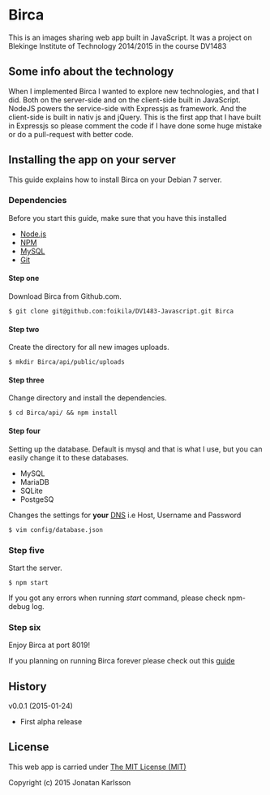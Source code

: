 
# Birca 

This is an images sharing web app built in JavaScript. It was a project on 
Blekinge Institute of Technology 2014/2015 in the course DV1483


## Some info about the technology 

When I implemented Birca I wanted to explore new technologies, and that I did.
Both on the server-side and on the client-side built in JavaScript. NodeJS powers 
the service-side with Expressjs as framework. And the client-side is built in
nativ js and  jQuery. This is the first app that I have built in Expressjs so 
please comment the code if I have done some huge mistake or do a pull-request 
with better code. 

## Installing the app on your server

This guide explains how to install Birca on your Debian 7 server.

### Dependencies
Before you start this guide, make sure that you have this installed
* [Node.js](http://nodejs.org/)
* [NPM](http://nodejs.org/)
* [MySQL](http://www.mysql.com/)
* [Git](http://git-scm.com/)

#### Step one

Download Birca from Github.com.

```
$ git clone git@github.com:foikila/DV1483-Javascript.git Birca
```

#### Step two

Create the directory for all new images uploads.

```
$ mkdir Birca/api/public/uploads
```

#### Step three

Change directory and install the dependencies. 

```
$ cd Birca/api/ && npm install
```

#### Step four
Setting up the database. Default is mysql and that is what I use, but you can easily 
change it to these databases.
* MySQL
* MariaDB
* SQLite
* PostgeSQ

Changes the settings for **your** [DNS](http://en.wikipedia.org/wiki/Data_source_name)
i.e Host, Username and Password

```
$ vim config/database.json
```

### Step five
Start the server. 

```
$ npm start
```

If you got any errors when running *start* command, please check npm-debug log.

### Step six
Enjoy Birca at port 8019!

If you planning on running Birca forever please check out this
[guide](https://www.digitalocean.com/community/tutorials/how-to-host-multiple-node-js-applications-on-a-single-vps-with-nginx-forever-and-crontab)


## History

v0.0.1 (2015-01-24)
* First alpha release

## License 

This web app is carried under [The MIT License (MIT)](LICENSE)

Copyright (c) 2015 Jonatan Karlsson
